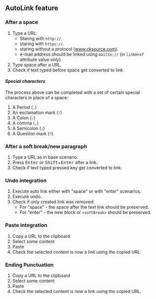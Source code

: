 ## AutoLink feature

### After a space

1. Type a URL:
    - Staring with `http://`.
    - staring with `https://`.
    - staring without a protocol (www.cksource.com).
    - e-mail address should be linked using `mailto://` (in `linkHref` attribute value only).
2. Type space after a URL.
3. Check if text typed before space get converted to link.

#### _Special characters_
The process above can be completed with a set of certain special characters in place of a space:
1. A Period (`.`)
2. An exclamation mark (`!`)
3. A Colon (`:`)
4. A comma (`,`)
5. A Semicolon (`;`)
6. A Question mark (`?`)

### After a soft break/new paragraph

1. Type a URL as in base scenario.
2. Press <kbd>Enter</kbd> or <kbd>Shift</kbd>+<kbd>Enter</kbd> after a link.
3. Check if text typed pressed key get converted to link.

### Undo integration

1. Execute auto link either with "space" or with "enter" scenarios.
2. Execute undo.
3. Check if *only* created link was removed:
    - For "space" - the space after the text link should be preserved.
    - For "enter" - the new block or `<softBreak>` should be preserved.

### Paste integration

1. Copy a URL to the clipboard
2. Select some content
3. Paste
4. Check the selected content is now a link using the copied URL.

### Ending Punctuation

1. Copy a URL to the clipboard
2. Select some content
3. Paste
4. Check the selected content is now a link using the copied URL.


